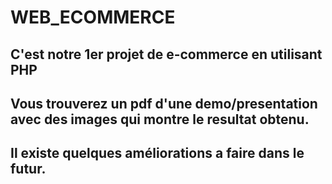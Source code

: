 # WEB_ECOMMERCE

## C'est notre 1er projet de e-commerce en utilisant PHP
## Vous trouverez un pdf d'une demo/presentation avec des images qui montre le resultat obtenu.

## Il existe quelques améliorations a faire dans le futur.
